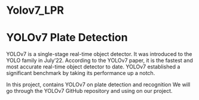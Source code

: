 # Yolov7_LPR

# YOLOv7 Plate Detection

YOLOv7 is a single-stage real-time object detector. It was introduced to the YOLO family in July’22. According to the YOLOv7 paper, it is the fastest and most accurate real-time object detector to date. YOLOv7 established a significant benchmark by taking its performance up a notch.

In this project, contains YOLOv7 on plate detection and recognition We will go through the YOLOv7 GitHub repository and using on our project.
